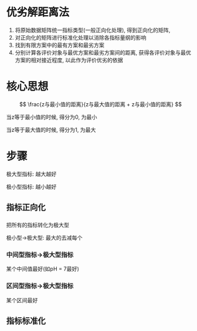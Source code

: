 # 优劣解距离法

1. 将原始数据矩阵统一指标类型(一般正向化处理), 得到正向化的矩阵, 
2. 对正向化的矩阵进行标准化处理以消除各指标量纲的影响
3. 找到有限方案中的最有方案和最劣方案
4. 分别计算各评价对象与最优方案和最劣方案间的距离, 获得各评价对象与最优方案的相对接近程度, 以此作为评价优劣的依据

# 核心思想

$$
\frac{z与最小值的距离}{z与最大值的距离 + z与最小值的距离}
$$

当z等于最小值的时候, 得分为0, 为最小

当z等于最大值的时候, 得分为1, 为最大



# 步骤

极大型指标: 越大越好

极小型指标: 越小越好

## 指标正向化

### 

把所有的指标转化为极大型

极小型->极大型: 最大的去减每个     

### 中间型指标->极大型指标

某个中间值最好(如pH = 7最好)

### 区间型指标->极大型指标

某个区间最好

## 指标标准化